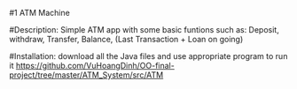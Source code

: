 #1 ATM Machine

#Description: Simple ATM app with some basic funtions such as: Deposit, withdraw, Transfer, Balance, (Last Transaction + Loan on going)

#Installation: download all the Java files and use appropriate program to run it https://github.com/VuHoangDinh/OO-final-project/tree/master/ATM_System/src/ATM
